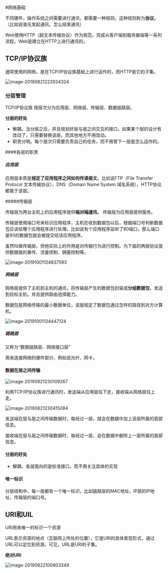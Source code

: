 #网络基础



不同硬件，操作系统之间需要进行通讯，都需要一种规则，这种规则称为**协议**。（比如说谁先发起通讯，怎么结束通讯）

Web使用HTTP（超文本传输协议）作为规范，完成从客户端到服务器端等一系列流程，Web是建立在HTTP上进行通讯的。



## TCP/IP协议族

通常使用的网络，是在TCP/IP协议族基础上进行运作的，而HTTP是它的子集。

![image-20190821222934324](http://ww3.sinaimg.cn/large/006y8mN6gy1g67o5vuh18j31b20pwkaj.jpg)



### 分层管理

TCP/IP协议族 按层次分为应用层、网络层、传输层、数据链路层。



**分层的好处**

- 解耦。当分层之后，并且规划好层与层之间交互的接口，如果某个层的设计有改动了，只需要替换该层，而其他地方不用改动。
- 职责分明。每个层次只需要负责自己的任务，而不用管下一层是怎么运作的。



####各层的职责

##### 应用层

应用层本质是**规定了应用程序之间如何传递报文**。比如说FTP（File Transfer Protocol  文本传输协议）、DNS（Domain Name System  域名系统），HTTP协议 都属于该层。



#####传输层

传输层为两台主机上的应用程序提供**端对端通讯**。 传输层为应用层提供服务。

传输层使用端口号来标识应用程序，主机在收到数据包以后，根据端口号判断数据包应该给哪个应用程序进行处理。比如说有个应用程序监听了80端口，那么端口是80的数据包就会被提交给该应用程序。

虽然叫做传输层，但他实际上的作用是对传输行为进行控制。为下面的两层协议提供数据报的重传、流量控制、拥塞控制等。

![image-20191001124837593](https://tva1.sinaimg.cn/large/006y8mN6gy1g7imofg1daj30we0lan3e.jpg)



##### 网络层

网络层提供了主机到主机的通讯，将传输层产生的数据包封装成**分组数据包**，发送到目标主机。并且提供路由选择能力。

数据包是网络传输的最小数据单位，该层规定了数据包通过怎样的路径到对方计算机。

![image-20191001124447124](https://tva1.sinaimg.cn/large/006y8mN6gy1g7imolwq8kj31120ey79o.jpg)





##### 链路层

又称为“数据链路层、网络接口层”

用来连接网络的硬件部分，例如说光纤、网卡。







#### 数据在层之间传输

![image-20190821230109267](http://ww2.sinaimg.cn/large/006y8mN6gy1g67p2qouygj31330u04c5.jpg)

利用TCP/IP协议族进行通讯时，发送端从应用层往下走，接收端从网络层往上走。



![image-20190821230415084](http://ww2.sinaimg.cn/large/006y8mN6gy1g67p5zsnymj30yo0u0e3k.jpg)

发送端在层与层之间传输数据时，每经过一层，就会在数据中加上该层所属的首部信息。

接收端在层与层之间传输数据时，每经过一层，会在数据中删除上一层所属的首部信息。



#### 分层的好处

- 解耦，各层面向的是标准接口，而不用关注具体的实现



#### 唯一标识

分层结构中，每一层都有一个唯一标识，比如链路层的MAC地址，IP层的IP地址，传输层的端口号。









## URI和UIL

URI用来唯一的标识一个资源

URL表示资源的地点（互联网上所处的位置），它是URI的具体表现形式，通过URL可以定位到资源。可见，URL是URI的子集。



**绝对URI**

![image-20190822100803349](http://ww2.sinaimg.cn/large/006y8mN6gy1g688cnhcccj30ld04ujts.jpg)















